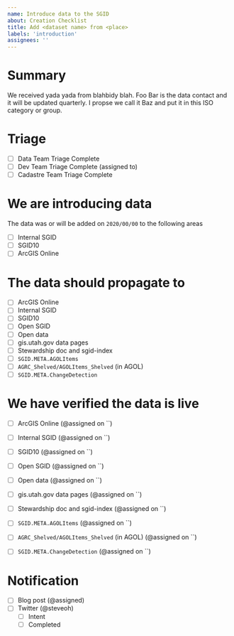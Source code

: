 ```yaml
---
name: Introduce data to the SGID
about: Creation Checklist
title: Add <dataset name> from <place>
labels: 'introduction'
assignees: ''
---
```


<!-- 
Introduce your data, where it comes from, why it is being added etc
-->
# Summary

We received yada yada from blahbidy blah. Foo Bar is the data contact and it will be updated quarterly. I propse we call it Baz and put it in this ISO category or group.

<!-- 
When the champion from your team has completed the triage, check [x] the checkbox
-->

# Triage

- [ ] Data Team Triage Complete
- [ ] Dev Team Triage Complete (assigned to)
- [ ] Cadastre Team Triage Complete

# We are introducing data

The data was or will be added on `2020/00/00` to the following areas

<!-- 
add an [x] to the applicable areas you plan to add the data or ~strike~ out thoses that do not apply.
If adding to the internal SGID with the hopes that swapper and forklift will push the item to SGID10 and AGOL
you can strike them out. They are available if for some reason the internal sgid is skipped. 
-->

- [ ] Internal SGID
- [ ] SGID10
- [ ] ArcGIS Online

<!--
Where do we expect the data to show up. Check [x] all the areas 
-->
# The data should propagate to

- [ ] ArcGIS Online
- [ ] Internal SGID
- [ ] SGID10
- [ ] Open SGID
- [ ] Open data
- [ ] gis.utah.gov data pages
- [ ] Stewardship doc and sgid-index
- [ ] `SGID.META.AGOLItems`
- [ ] `AGRC_Shelved/AGOLItems_Shelved` (in AGOL)
- [ ] `SGID.META.ChangeDetection`

<!--
assign yourself or someone to check that the dataset is live in its area. once verified, add the date of verification `2020/01/01`
-->
# We have verified the data is live 

- [ ] ArcGIS Online (@assigned on ``)
- [ ] Internal SGID (@assigned on ``)
- [ ] SGID10 (@assigned on ``)
- [ ] Open SGID (@assigned on ``)
- [ ] Open data (@assigned on ``)
- [ ] gis.utah.gov data pages (@assigned on ``)
- [ ] Stewardship doc and sgid-index (@assigned on ``)
- [ ] `SGID.META.AGOLItems` (@assigned on ``)
- [ ] `AGRC_Shelved/AGOLItems_Shelved` (in AGOL) (@assigned on ``)
- [ ] `SGID.META.ChangeDetection` (@assigned on ``)


# Notification

- [ ] Blog post (@assigned)
- [ ] Twitter (@steveoh)
  - [ ] Intent
  - [ ] Completed
